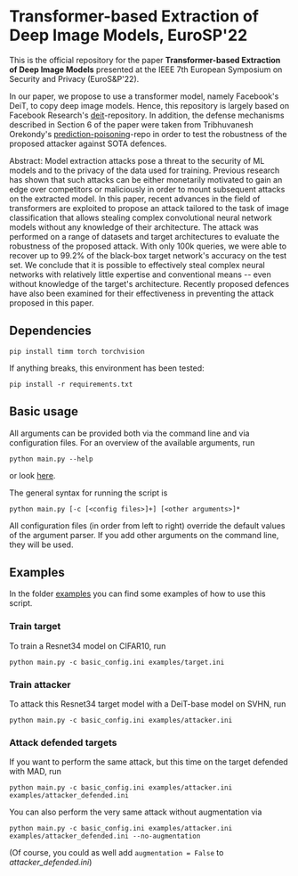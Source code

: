 # Transformer-based Extraction of Deep Image Models, EuroSP'22
This is the official repository for the paper **Transformer-based Extraction of Deep Image Models** presented at the IEEE 7th European Symposium on Security and Privacy (EuroS&P'22).

In our paper, we propose to use a transformer model, namely Facebook's DeiT, to copy deep image models. Hence, this repository is largely based on Facebook Research's [deit](https://github.com/facebookresearch/deit)-repository.
In addition, the defense mechanisms described in Section 6 of the paper were taken from Tribhuvanesh Orekondy's [prediction-poisoning](https://github.com/tribhuvanesh/prediction-poisoning)-repo in order to test the robustness of the proposed attacker against SOTA defences.

Abstract: Model extraction attacks pose a threat to the security of ML models and to the privacy of the data used for training. Previous research has shown that such attacks can be either monetarily motivated to gain an edge over competitors or maliciously in order to mount subsequent attacks on the extracted model. In this paper, recent advances in the field of transformers are exploited to propose an attack tailored to the task of image classification that allows stealing complex convolutional neural network models without any knowledge of their architecture. The attack was performed on a range of datasets and target architectures to evaluate the robustness of the proposed attack. With only 100k queries, we were able to recover up to 99.2% of the black-box target network's accuracy on the test set. We conclude that it is possible to effectively steal complex neural networks with relatively little expertise and conventional means -- even without knowledge of the target's architecture. Recently proposed defences have also been examined for their effectiveness in preventing the attack proposed in this paper.


## Dependencies

    pip install timm torch torchvision
    
If anything breaks, this environment has been tested:

    pip install -r requirements.txt

## Basic usage
All arguments can be provided both via the command line and via configuration files. 
For an overview of the available arguments, run 

    python main.py --help
    
or look [here](basic_config.ini). 

The general syntax for running the script is

    python main.py [-c [<config files>]+] [<other arguments>]*

All configuration files (in order from left to right) override the default values of the argument parser.
If you add other arguments on the command line, they will be used.

## Examples
In the folder [examples](examples) you can find some examples of how to use this script.

### Train target
To train a Resnet34 model on CIFAR10, run 

    python main.py -c basic_config.ini examples/target.ini


### Train attacker
To attack this Resnet34 target model with a DeiT-base model on SVHN, run 

    python main.py -c basic_config.ini examples/attacker.ini


### Attack defended targets
If you want to perform the same attack, but this time on the target defended with MAD, run

    python main.py -c basic_config.ini examples/attacker.ini examples/attacker_defended.ini
    
You can also perform the very same attack without augmentation via

    python main.py -c basic_config.ini examples/attacker.ini examples/attacker_defended.ini --no-augmentation
    
(Of course, you could as well add `augmentation = False` to _attacker_defended.ini_)
